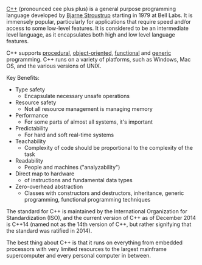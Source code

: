 [C++](https://en.wikipedia.org/wiki/C%2B%2B) (pronounced cee plus plus)
is a general purpose programming language developed by
[Bjarne Stroustrup](https://en.wikipedia.org/wiki/Bjarne_Stroustrup)
starting in 1979 at Bell Labs. It is  immensely  popular,  particularly
for  applications  that  require  speed  and/or  access to  some
low-level  features.  It is considered to be an intermediate level
language, as it encapsulates both high and low level language features.

C++ supports [procedural](https://en.wikipedia.org/wiki/Procedural_programming),
[object-oriented](https://en.wikipedia.org/wiki/Object-oriented_programming),
[functional](https://en.wikipedia.org/wiki/Functional_programming)
and [generic](https://en.wikipedia.org/wiki/Generic_programming)
programming. C++ runs on a variety of platforms, such as Windows,
Mac OS, and the various versions of UNIX.

Key Benefits:
- Type safety
    - Encapsulate necessary unsafe operations
- Resource safety
    - Not all resource management is managing memory
- Performance
    - For some parts of almost all systems, it's important
- Predictability
    - For hard and soft real-time systems
- Teachability
    - Complexity of code should be proportional to the complexity of the task
- Readability
    - People and machines ("analyzability")
- Direct map to hardware
    - of instructions and fundamental data types
- Zero-overhead abstraction
    - Classes with constructors and destructors, inheritance, generic
    programming, functional programming techniques

The standard for C++ is maintained by the International Organization for
Standardization (ISO), and the current version of C++ as of December
2014 is C++14 (named not as the 14th version of C++, but rather
signifying that the standard was ratified in 2014).

The best thing about C++ is that it runs on everything from embedded
processors with very limited resources to the largest mainframe
supercomputer and every personal computer in between.

